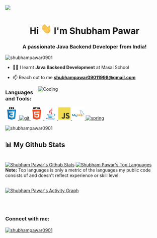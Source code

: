 <a href="#"><img width="50%" height="auto" src="https://www.aegisinfoways.com/images/java/java.jpg" height="67px"/></a>

<h1 align="center">Hi <img src="https://raw.githubusercontent.com/ABSphreak/ABSphreak/master/gifs/Hi.gif" width="35"> I'm Shubham Pawar</h1>
<h3 align="center">A passionate Java Backend Developer from India!</h3>

<p align="left"> <img src="https://komarev.com/ghpvc/?username=shubhampawar0901&label=Profile%20views&color=0e75b6&style=flat" alt="shubhampawar0901" /> </p>

- 👨‍💻 I learnt **Java Backend Development** at Masai School

- 📫 Reach out to me **shubhampawar09011998@gmail.com**

<img align="right" alt="Coding" width="400" src="https://cdn.sanity.io/images/ordgikwe/production/a830c5182852e35bcd0dc07b90122f07ecd15f48-700x525.gif?w=700&h=525&auto=format">




<h3 align="left">Languages and Tools:</h3>
<p align="left"> <a href="https://www.w3schools.com/css/" target="_blank" rel="noreferrer"> <img src="https://raw.githubusercontent.com/devicons/devicon/master/icons/css3/css3-original-wordmark.svg" alt="css3" width="40" height="40"/> </a> <a href="https://git-scm.com/" target="_blank" rel="noreferrer"> <img src="https://www.vectorlogo.zone/logos/git-scm/git-scm-icon.svg" alt="git" width="40" height="40"/> </a> <a href="https://www.w3.org/html/" target="_blank" rel="noreferrer"> <img src="https://raw.githubusercontent.com/devicons/devicon/master/icons/html5/html5-original-wordmark.svg" alt="html5" width="40" height="40"/> </a> <a href="https://www.java.com" target="_blank" rel="noreferrer"> <img src="https://raw.githubusercontent.com/devicons/devicon/master/icons/java/java-original.svg" alt="java" width="40" height="40"/> </a> <a href="https://developer.mozilla.org/en-US/docs/Web/JavaScript" target="_blank" rel="noreferrer"> <img src="https://raw.githubusercontent.com/devicons/devicon/master/icons/javascript/javascript-original.svg" alt="javascript" width="40" height="40"/> </a> <a href="https://www.mysql.com/" target="_blank" rel="noreferrer"> <img src="https://raw.githubusercontent.com/devicons/devicon/master/icons/mysql/mysql-original-wordmark.svg" alt="mysql" width="40" height="40"/> </a> <a href="https://spring.io/" target="_blank" rel="noreferrer"> <img src="https://www.vectorlogo.zone/logos/springio/springio-icon.svg" alt="spring" width="40" height="40"/> </a> </p>



<p><img align="center" src="https://github-readme-streak-stats.herokuapp.com/?user=shubhampawar0901&" alt="shubhampawar0901" /></p>

## 📊 My Github Stats

  <br/>
    <a href="https://github.com/shubhampawar0901/github-readme-stats"><img alt="Shubham Pawar's Github Stats" src="https://github-readme-stats.vercel.app/api?username=shubhampawar0901&show_icons=true&count_private=true&theme=react&hide_border=true&bg_color=0D1117" /></a>
  <a href="https://github.com/shubhampawar0901/github-readme-stats"><img alt="Shubham Pawar's Top Languages" src="https://github-readme-stats.vercel.app/api/top-langs/?username=shubhampawar0901&langs_count=8&count_private=true&layout=compact&theme=react&hide_border=true&bg_color=0D1117" /></a>
  <br/>
  <b>Note:</b> Top languages is only a metric of the languages my public code consists of and doesn't reflect experience or skill level.


<br/>
<br/>

<a href="https://github.com/shubhampawar0901/github-readme-activity-graph"><img alt="Shubham Pawar's Activity Graph" src="https://activity-graph.herokuapp.com/graph?username=shubhampawar0901&bg_color=0D1117&color=5BCDEC&line=5BCDEC&point=FFFFFF&hide_border=true" /></a>

<br/>
<br/>
<h3 align="left">Connect with me:</h3>
<p align="left">
<a href="https://linkedin.com/in/shubhampawar0901" target="blank"><img align="center" src="https://raw.githubusercontent.com/rahuldkjain/github-profile-readme-generator/master/src/images/icons/Social/linked-in-alt.svg" alt="shubhampawar0901" height="30" width="40" /></a>
</p>

